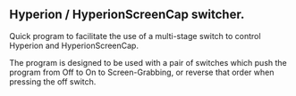 ﻿## Hyperion / HyperionScreenCap switcher.

Quick program to facilitate the use of a multi-stage switch to control Hyperion and HyperionScreenCap.

The program is designed to be used with a pair of switches which push the program from Off to On to Screen-Grabbing, 
or reverse that order when pressing the off switch.

